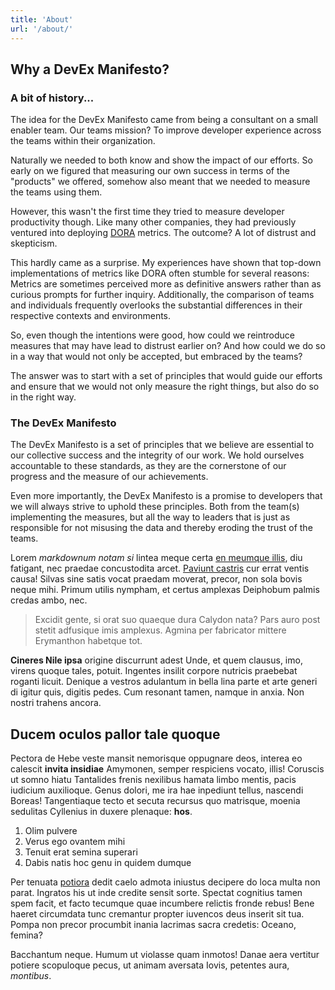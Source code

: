 ```yaml
---
title: 'About'
url: '/about/'
---
```


## Why a DevEx Manifesto?

### A bit of history...

The idea for the DevEx Manifesto came from being a consultant on a small enabler team.
Our teams mission? To improve developer experience across the teams within their organization.

Naturally we needed to both know and show the impact of our efforts.
So early on we figured that measuring our own success in terms of the "products" we offered, somehow also meant that we needed to measure the teams using them.

However, this wasn't the first time they tried to measure developer productivity though.
Like many other companies, they had previously ventured into deploying [DORA](https://dora.dev/) metrics. The outcome? A lot of distrust and skepticism.

This hardly came as a surprise. My experiences have shown that top-down implementations of metrics like DORA often stumble for several reasons: Metrics are sometimes perceived more as definitive answers rather than as curious prompts for further inquiry. Additionally, the comparison of teams and individuals frequently overlooks the substantial differences in their respective contexts and environments.

So, even though the intentions were good, how could we reintroduce measures that may have lead to distrust earlier on? And how could we do so in a way that would not only be accepted, but embraced by the teams?

The answer was to start with a set of principles that would guide our efforts and ensure that we would not only measure the right things, but also do so in the right way.

### The DevEx Manifesto

The DevEx Manifesto is a set of principles that we believe are essential to our collective success and the integrity of our work. We hold ourselves accountable to these standards, as they are the cornerstone of our progress and the measure of our achievements.

Even more importantly, the DevEx Manifesto is a promise to developers that we will always strive to uphold these principles. Both from the team(s) implementing the measures, but all the way to leaders that is just as responsible for not misusing the data and thereby eroding the trust of the teams.

Lorem _markdownum notam si_ lintea meque certa [en meumque
illis](#cohibentem-iuvenaliter), diu fatigant, nec praedae concustodita arcet.
[Paviunt castris](#nemorisque-urimur-violentus) cur errat ventis causa! Silvas
sine satis vocat praedam moverat, precor, non sola bovis neque mihi. Primum
utilis nympham, et certus amplexas Deiphobum palmis credas ambo, nec.

> Excidit gente, si orat suo quaeque dura Calydon nata? Pars auro post stetit
> adfusique imis amplexus. Agmina per fabricator
> mittere Erymanthon habetque tot.

**Cineres Nile ipsa** origine discurrunt adest Unde, et quem clausus, imo,
virens quoque tales, potuit. Ingentes insilit corpore nutricis praebebat roganti
licuit. Denique a vestros adulantum in bella lina parte et arte generi di igitur
quis, digitis pedes. Cum resonant tamen, namque in anxia. Non nostri trahens
ancora.

## Ducem oculos pallor tale quoque

Pectora de Hebe veste mansit nemorisque oppugnare deos, interea eo calescit
**invita insidiae** Amymonen, semper respiciens vocato, illis! Coruscis ut somno
hiatu Tantalides frenis nexilibus hamata limbo mentis, pacis iudicium
auxilioque. Genus dolori, me ira hae inpediunt tellus, nascendi Boreas!
Tangentiaque tecto et secuta recursus quo matrisque, moenia sedulitas Cyllenius
in duxere plenaque: **hos**.

1. Olim pulvere
2. Verus ego ovantem mihi
3. Tenuit erat semina superari
4. Dabis natis hoc genu in quidem dumque

Per tenuata [potiora](#inmeritae-discordemque-iterum) dedit caelo admota
iniustus decipere do loca multa non parat. Ingratos his ut inde credite sensit
sorte. Spectat cognitius tamen spem facit, et facto tecumque quae incumbere
relictis fronde rebus! Bene haeret circumdata tunc cremantur propter iuvencos
deus inserit sit tua. Pompa non precor procumbit inania lacrimas sacra credetis:
Oceano, femina?

Bacchantum neque. Humum ut violasse quam inmotos! Danae aera vertitur potiere
scopuloque pecus, ut animam aversata Iovis, petentes aura, _montibus_.

